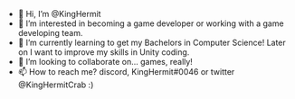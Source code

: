 - 👋 Hi, I’m @KingHermit
- 👀 I’m interested in becoming a game developer or working with a game developing team.
- 🌱 I’m currently learning to get my Bachelors in Computer Science! Later on I want to improve my skills in Unity coding.
- 💞️ I’m looking to collaborate on... games, really!
- 📫 How to reach me? discord, KingHermit#0046 or twitter @KingHermitCrab :)

<!---
KingHermit/KingHermit is a ✨ special ✨ repository because its `README.md` (this file) appears on your GitHub profile.
You can click the Preview link to take a look at your changes.
--->
